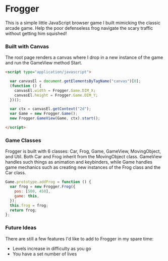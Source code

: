 # Frogger
This is a simple little JavaScript browser game I built mimicking the classic arcade game. Help the poor defenseless frog navigate the scary traffic without getting him squished!

### Built with Canvas

The root page renders a canvas where I drop in a new instance of the game and run the GameView method Start.

```html
<script type="application/javascript">

  var canvasEl = document.getElementsByTagName("canvas")[0];
  (function () {
    canvasEl.width = Frogger.Game.DIM_X;
    canvasEl.height = Frogger.Game.DIM_Y;
  })();

  var ctx = canvasEl.getContext("2d");
  var Game = new Frogger.Game();
  new Frogger.GameView(Game, ctx).start();

</script>
```

### Game Classes

Frogger is built with 6 classes: Car, Frog, Game, GameView, MovingObject, and Util. Both Car and Frog inherit from the MovingObject class. GameView handles such things as animation and keybinders, while Game handles game mechanics such as creating new instances of the Frog class and the Car class.

```javascript
Game.prototype.addFrog = function () {
  var frog = new Frogger.Frog({
    pos: [500, 450],
    game: this,
  });
  this.frog = frog;
  return frog;
};
```

### Future Ideas

There are still a few features I'd like to add to Frogger in my spare time:
* Levels increase in difficulty as you go
* You have a set number of lives
